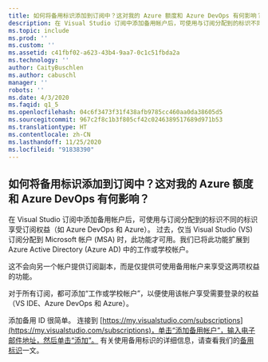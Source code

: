 ```yaml
---
title: 如何将备用标识添加到订阅中？这对我的 Azure 额度和 Azure DevOps 有何影响？
description: 在 Visual Studio 订阅中添加备用帐户后，可使用与订阅分配到的标识不同的标识...
ms.topic: include
ms.prod: ''
ms.custom: ''
ms.assetid: c41fbf02-a623-43b4-9aa7-0c1c51fbda2a
ms.technology: ''
author: CaityBuschlen
ms.author: cabuschl
manager: ''
robots: ''
ms.date: 4/3/2020
ms.faqid: q1_5
ms.openlocfilehash: 04c6f3473f31f438afb9785cc460aa0da38605d5
ms.sourcegitcommit: 967c2f8c1b3f805cf42c0246389517689d971b53
ms.translationtype: HT
ms.contentlocale: zh-CN
ms.lasthandoff: 11/25/2020
ms.locfileid: "91838390"
---
```

## <a name="how-do-i-add-alternate-identities-to-my-subscription-and-how-does-this-impact-my-azure-credits-and-azure-devops"></a>如何将备用标识添加到订阅中？这对我的 Azure 额度和 Azure DevOps 有何影响？

在 Visual Studio 订阅中添加备用帐户后，可使用与订阅分配到的标识不同的标识享受订阅权益（如 Azure DevOps 和 Azure）。 过去，仅当 Visual Studio (VS) 订阅分配到 Microsoft 帐户 (MSA) 时，此功能才可用。我们已将此功能扩展到 Azure Active Directory (Azure AD) 中的工作或学校帐户。

这不会向另一个帐户提供订阅副本，而是仅提供可使用备用帐户来享受这两项权益的功能。

对于所有订阅，都可添加“工作或学校帐户”，以便使用该帐户享受需要登录的权益（VS IDE、Azure DevOps 和 Azure）。

添加备用 ID 很简单。 连接到 [https://my.visualstudio.com/subscriptions](https://my.visualstudio.com/subscriptions)，单击“添加备用帐户”，输入电子邮件地址，然后单击“添加”。 有关使用备用标识的详细信息，请查看我们的[备用标识](https://docs.microsoft.com/visualstudio/subscriptions/vs-alternate-identity)一文。

